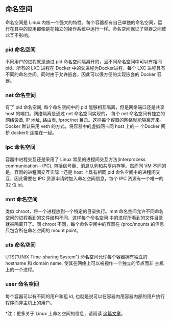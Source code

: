 ## 命名空间
命名空间是 Linux 内核一个强大的特性。每个容器都有自己单独的命名空间，运行在其中的应用都像是在独立的操作系统中运行一样。命名空间保证了容器之间彼此互不影响。

### pid 命名空间
不同用户的进程就是通过 pid 命名空间隔离开的，且不同命名空间中可以有相同 pid。所有的 LXC 进程在 Docker 中的父进程为Docker进程，每个 LXC 进程具有不同的命名空间。同时由于允许嵌套，因此可以很方便的实现嵌套的 Docker 容器。

### net 命名空间
有了 pid 命名空间, 每个命名空间中的 pid 能够相互隔离，但是网络端口还是共享 host 的端口。网络隔离是通过 net 命名空间实现的， 每个 net 命名空间有独立的 网络设备, IP 地址, 路由表, /proc/net 目录。这样每个容器的网络就能隔离开来。Docker 默认采用 veth 的方式，将容器中的虚拟网卡同 host 上的一 个Docker 网桥 docker0 连接在一起。

### ipc 命名空间
容器中进程交互还是采用了 Linux 常见的进程间交互方法(interprocess communication - IPC), 包括信号量、消息队列和共享内存等。然而同 VM 不同的是，容器的进程间交互实际上还是 host 上具有相同 pid 命名空间中的进程间交互，因此需要在 IPC 资源申请时加入命名空间信息，每个 IPC 资源有一个唯一的 32 位 id。

### mnt 命名空间
类似 chroot，将一个进程放到一个特定的目录执行。mnt 命名空间允许不同命名空间的进程看到的文件结构不同，这样每个命名空间 中的进程所看到的文件目录就被隔离开了。同 chroot 不同，每个命名空间中的容器在 /proc/mounts 的信息只包含所在命名空间的 mount point。

### uts 命名空间
UTS("UNIX Time-sharing System") 命名空间允许每个容器拥有独立的 hostname 和 domain name, 使其在网络上可以被视作一个独立的节点而非 主机上的一个进程。

### user 命名空间
每个容器可以有不同的用户和组 id, 也就是说可以在容器内用容器内部的用户执行程序而非主机上的用户。

*注：更多关于 Linux 上命名空间的信息，请阅读 [这篇文章](http://blog.scottlowe.org/2013/09/04/introducing-linux-network-namespaces/)。
